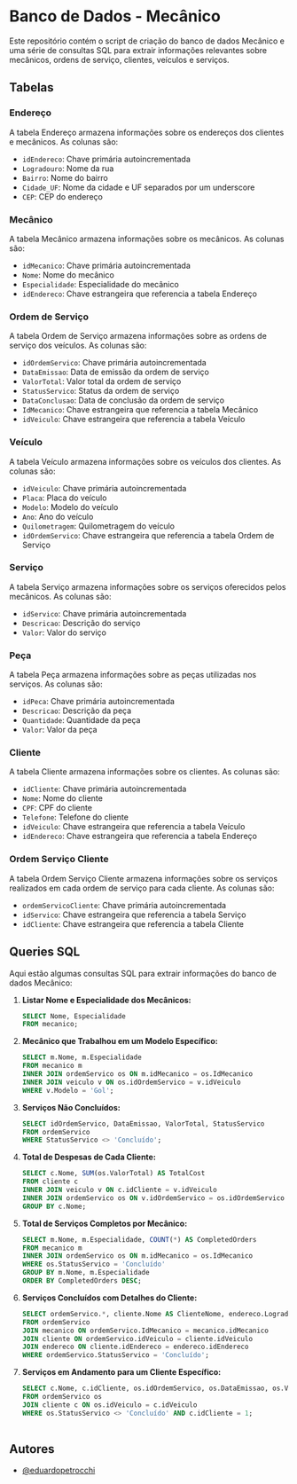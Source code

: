 # Banco de Dados - Mecânico

Este repositório contém o script de criação do banco de dados Mecânico e uma série de consultas SQL para extrair informações relevantes sobre mecânicos, ordens de serviço, clientes, veículos e serviços.

## Tabelas

### Endereço

A tabela Endereço armazena informações sobre os endereços dos clientes e mecânicos. As colunas são:

- `idEndereco`: Chave primária autoincrementada
- `Logradouro`: Nome da rua
- `Bairro`: Nome do bairro
- `Cidade_UF`: Nome da cidade e UF separados por um underscore
- `CEP`: CEP do endereço

### Mecânico

A tabela Mecânico armazena informações sobre os mecânicos. As colunas são:

- `idMecanico`: Chave primária autoincrementada
- `Nome`: Nome do mecânico
- `Especialidade`: Especialidade do mecânico
- `idEndereco`: Chave estrangeira que referencia a tabela Endereço

### Ordem de Serviço

A tabela Ordem de Serviço armazena informações sobre as ordens de serviço dos veículos. As colunas são:

- `idOrdemServico`: Chave primária autoincrementada
- `DataEmissao`: Data de emissão da ordem de serviço
- `ValorTotal`: Valor total da ordem de serviço
- `StatusServico`: Status da ordem de serviço
- `DataConclusao`: Data de conclusão da ordem de serviço
- `IdMecanico`: Chave estrangeira que referencia a tabela Mecânico
- `idVeiculo`: Chave estrangeira que referencia a tabela Veículo

### Veículo

A tabela Veículo armazena informações sobre os veículos dos clientes. As colunas são:

- `idVeiculo`: Chave primária autoincrementada
- `Placa`: Placa do veículo
- `Modelo`: Modelo do veículo
- `Ano`: Ano do veículo
- `Quilometragem`: Quilometragem do veículo
- `idOrdemServico`: Chave estrangeira que referencia a tabela Ordem de Serviço

### Serviço

A tabela Serviço armazena informações sobre os serviços oferecidos pelos mecânicos. As colunas são:

- `idServico`: Chave primária autoincrementada
- `Descricao`: Descrição do serviço
- `Valor`: Valor do serviço

### Peça

A tabela Peça armazena informações sobre as peças utilizadas nos serviços. As colunas são:

- `idPeca`: Chave primária autoincrementada
- `Descricao`: Descrição da peça
- `Quantidade`: Quantidade da peça
- `Valor`: Valor da peça

### Cliente

A tabela Cliente armazena informações sobre os clientes. As colunas são:

- `idCliente`: Chave primária autoincrementada
- `Nome`: Nome do cliente
- `CPF`: CPF do cliente
- `Telefone`: Telefone do cliente
- `idVeiculo`: Chave estrangeira que referencia a tabela Veículo
- `idEndereco`: Chave estrangeira que referencia a tabela Endereço

### Ordem Serviço Cliente

A tabela Ordem Serviço Cliente armazena informações sobre os serviços realizados em cada ordem de serviço para cada cliente. As colunas são:

- `ordemServicoCliente`: Chave primária autoincrementada
- `idServico`: Chave estrangeira que referencia a tabela Serviço
- `idCliente`: Chave estrangeira que referencia a tabela Cliente

## Queries SQL

Aqui estão algumas consultas SQL para extrair informações do banco de dados Mecânico:

1. **Listar Nome e Especialidade dos Mecânicos:**
   ```sql
   SELECT Nome, Especialidade
   FROM mecanico;
   ```

2. **Mecânico que Trabalhou em um Modelo Específico:**
   ```sql
   SELECT m.Nome, m.Especialidade
   FROM mecanico m
   INNER JOIN ordemServico os ON m.idMecanico = os.IdMecanico
   INNER JOIN veiculo v ON os.idOrdemServico = v.idVeiculo
   WHERE v.Modelo = 'Gol';
   ```

3. **Serviços Não Concluídos:**
   ```sql
   SELECT idOrdemServico, DataEmissao, ValorTotal, StatusServico
   FROM ordemServico
   WHERE StatusServico <> 'Concluído';
   ```

4. **Total de Despesas de Cada Cliente:**
   ```sql
   SELECT c.Nome, SUM(os.ValorTotal) AS TotalCost
   FROM cliente c
   INNER JOIN veiculo v ON c.idCliente = v.idVeiculo
   INNER JOIN ordemServico os ON v.idOrdemServico = os.idOrdemServico
   GROUP BY c.Nome;
   ```

5. **Total de Serviços Completos por Mecânico:**
   ```sql
   SELECT m.Nome, m.Especialidade, COUNT(*) AS CompletedOrders
   FROM mecanico m
   INNER JOIN ordemServico os ON m.idMecanico = os.IdMecanico
   WHERE os.StatusServico = 'Concluído'
   GROUP BY m.Nome, m.Especialidade
   ORDER BY CompletedOrders DESC;
   ```

6. **Serviços Concluídos com Detalhes do Cliente:**
   ```sql
   SELECT ordemServico.*, cliente.Nome AS ClienteNome, endereco.Logradouro AS EnderecoLogradouro, endereco.Bairro AS EnderecoBairro, endereco.Cidade_UF AS EnderecoCidadeUF, endereco.CEP AS EnderecoCEP
   FROM ordemServico
   JOIN mecanico ON ordemServico.IdMecanico = mecanico.idMecanico
   JOIN cliente ON ordemServico.idVeiculo = cliente.idVeiculo
   JOIN endereco ON cliente.idEndereco = endereco.idEndereco
   WHERE ordemServico.StatusServico = 'Concluído';
   ```

7. **Serviços em Andamento para um Cliente Específico:**
   ```sql
   SELECT c.Nome, c.idCliente, os.idOrdemServico, os.DataEmissao, os.ValorTotal, os.StatusServico
   FROM ordemServico os
   JOIN cliente c ON os.idVeiculo = c.idVeiculo
   WHERE os.StatusServico <> 'Concluído' AND c.idCliente = 1;
  
## Autores

- [@eduardopetrocchi](https://www.github.com/eduardopetrocchi)

